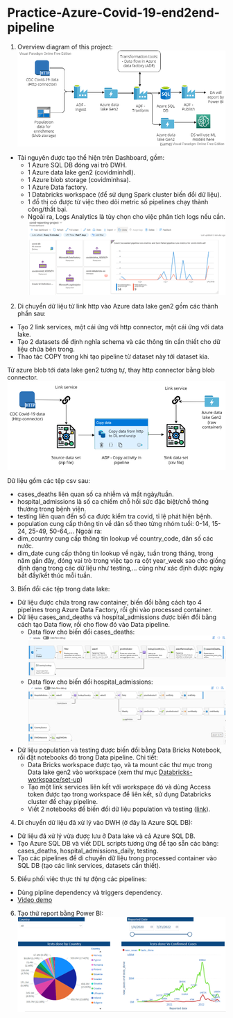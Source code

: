 # Practice-Azure-Covid-19-end2end-pipeline

1. Overview diagram of this project:
![Overview diagram](https://raw.githubusercontent.com/NguyenTranLeMinh/Practice-Azure-Covid-19-end2end-pipeline/master/Diagrams/1.Overview%20Diagram.png)

- Tài nguyên được tạo thể hiện trên Dashboard, gồm:
  + 1 Azure SQL DB đóng vai trò DWH.
  + 1 Azure data lake gen2 (covidminhdl).
  + 1 Azure blob storage (covidminhsa).
  + 1 Azure Data factory.
  + 1 Databricks workspace (để sử dụng Spark cluster biến đổi dữ liệu).
  + 1 đồ thị có được từ việc theo dõi metric số pipelines chạy thành công/thất bại.
  + Ngoài ra, Logs Analytics là tùy chọn cho việc phân tích logs nếu cần.
![Dashboard](https://raw.githubusercontent.com/NguyenTranLeMinh/Practice-Azure-Covid-19-end2end-pipeline/master/Diagrams/dashboard.PNG)

2. Di chuyển dữ liệu từ link http vào Azure data lake gen2 gồm các thành phần sau:
- Tạo 2 link services, một cái ứng với http connector, một cái ứng với data lake.
- Tạo 2 datasets để định nghĩa schema và các thông tin cần thiết cho dữ liệu chứa bên trong.
- Thao tác COPY trong khi tạo pipeline từ dataset này tới dataset kia.

Từ azure blob tới data lake gen2 tương tự, thay http connector bằng blob connector.
![http to data lake gen2](https://raw.githubusercontent.com/NguyenTranLeMinh/Practice-Azure-Covid-19-end2end-pipeline/master/Diagrams/2.Http%20to%20Data%20lake%20Gen2.png)

Dữ liệu gồm các tệp csv sau:
- cases_deaths liên quan số ca nhiễm và mất ngày/tuần.
- hospital_admissions là số ca chiếm chỗ hồi sức đặc biệt/chỗ thông thường trong bệnh viện.
- testing liên quan đến số ca được kiểm tra covid, tỉ lệ phát hiện bệnh.
- population cung cấp thông tin về dân số theo từng nhóm tuổi: 0-14, 15-24, 25-49, 50-64,...
Ngoài ra: 
- dim_country cung cấp thông tin lookup về country_code, dân số các nước.
- dim_date cung cấp thông tin lookup về ngày, tuần trong tháng, trong năm gần đây, đóng vai trò trong việc tạo ra cột year_week sao cho giống định dạng trong các dữ liệu như testing,... cũng như xác định được ngày bắt đầy/kết thúc mỗi tuần.

3. Biến đổi các tệp trong data lake:
- Dữ liệu được chứa trong raw container, biến đổi bằng cách tạo 4 pipelines trong Azure Data Factory, rồi ghi vào processed container.
- Dữ liệu cases_and_deaths và hospital_admissions được biến đổi bằng cách tạo Data flow, rồi cho flow đó vào Data pipeline.
  + Data flow cho biến đổi cases_deaths:
  ![df_cases_deaths](https://raw.githubusercontent.com/NguyenTranLeMinh/Practice-Azure-Covid-19-end2end-pipeline/master/Data%20flows/df_transform_cases_and_deaths_support_live/df_image.PNG)
  + Data flow cho biến đổi hospital_admissions:
  ![df_hospital_admissions](https://raw.githubusercontent.com/NguyenTranLeMinh/Practice-Azure-Covid-19-end2end-pipeline/master/Data%20flows/df_transform_hospital_admissions_support_live/df_image.PNG)
- Dữ liệu population và testing được biến đổi bằng Data Bricks Notebook, rồi đặt notebooks đó trong Data pipeline. Chi tiết:
  + Data Bricks workspace được tạo, và ta mount các thư mục trong Data lake gen2 vào workspace (xem thư mục [Databricks-workspace/set-up](https://github.com/NguyenTranLeMinh/Practice-Azure-Covid-19-end2end-pipeline/tree/master/Databricks-workspace/set-up))
  + Tạo một link services liên kết với workspace đó và dùng Access token được tạo trong workspace để liên kết, sử dụng Databricks cluster để chạy pipeline.
  + Viết 2 notebooks để biến đổi dữ liệu population và testing ([link](https://github.com/NguyenTranLeMinh/Practice-Azure-Covid-19-end2end-pipeline/tree/master/Databricks-workspace/transform)).
  
4. Di chuyển dữ liệu đã xử lý vào DWH (ở đây là Azure SQL DB):
- Dữ liệu đã xử lý vừa được lưu ở Data lake và cả Azure SQL DB.
- Tạo Azure SQL DB và viết DDL scripts tương ứng để tạo sẵn các bảng: cases_deaths, hospital_admissions_daily, testing.
- Tạo các pipelines để di chuyển dữ liệu trong processed container vào SQL DB (tạo các link services, datasets cần thiết).

5. Điều phối việc thực thi tự động các pipelines:
- Dùng pipline dependency và triggers dependency.
- [Video demo](https://www.youtube.com/watch?v=dEpGdK1WB1w)

6. Tạo thử report bằng Power BI:
![powerBI_testing](https://raw.githubusercontent.com/NguyenTranLeMinh/Practice-Azure-Covid-19-end2end-pipeline/master/images/powerBI_test.png)
